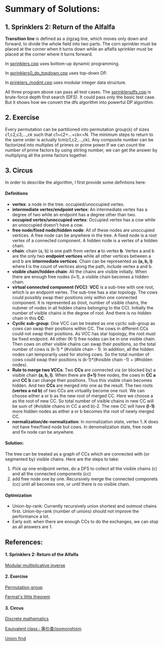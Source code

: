# Summary of Solutions:

## 1. Sprinklers 2: Return of the Alfalfa

**Transition line** is defined as a zigzag line, which moves only down and forward, to divide the whole field into two parts.  The corn sprinkler must be placed at the corner when it turns down while an alfalfa sprinkler must be placed at the corner where it turns forward.

In [sprinklers.cpp](/2020_03Open/sprinklers.cpp) uses bottom-up dynamic programming.

In [sprinklers0_dp_topdown.cpp](/2020_03Open/sprinklers0_dp_topdown.cpp) uses top-down DP.

In [prinklers_modint.cpp](/2020_03Open/sprinklers_modint.cpp) uses modular integer data structure.

All three program above can pass all test cases.  The [sprinklersdfs.cpp](/2020_03Open/sprinklersdfs.cpp) is brute-force depth first search (DFS).  It could pass only the basic test case.  But it shows how we convert the dfs algorithm into powerful DP algorithm.


## 2. Exercise

Every permutation can be partitioned into permutation group(s) of sizes c1,c2,c3,…,ck such that c1+c2+…+ck<=N.  The minimum steps to return to the same order is actually lcm(c1,c2,…,ck).  Any composite number can be factorized into multiples of primes or prime power.If we can count the number of prime factors by using stirling number, we can get the answer by multiplying all the prime factors together.

## 3. Circus

In order to describe the algorithm, I first provide some defintions here:
#### Definitions

- **vertex**: a node in the tree. occupied/unoccupied vertex.
- **intermediate vertex/endpoint vertex**: An intermediate vertex has a degree of two while an endpoint has a degree other than two. 
- **occupied vertex/unoccupied vertex**: Occupied vertex has a cow while an unoccupied doesn't have a cow.
- **free node/fixed node/hidden node**: All of these nodes are unoccupied vertices. A free node can be anywhere in the tree. A fixed node is a root vertex of a connected component.  A hidden node is a vertex of a hidden chain.
- **chain**: chain (a, b) is one path from vertex **a** to vertex **b**. Vertex a and b are the only two **endpoint vertices** while all other vertices between a and b are **intermediate vertices**. Chain can be represented as **(a, b, l)** where **l** is the count of vertices along the path, include vertex a and b.
- **visible chain/hidden chain**: All the chains are visible initially. When there are enough free nodes (l+1), a visible chain becomes a hidden chain.
- **virtual connected component (VCC)**: **VCC** is a sub-tree with one root, which is an endpoint vertex. The sub-tree has a star topology.  The cows could possibly swap their positions only within one connected component.  It is represented as (root, number of visible chains, the nubmer of nodes in all hidden chains belonging to the CC).  Initially the number of visible chains is the degree of root.  And there is no hidden chain in this **CC**.
- **Cyclic sub-group**: One VCC can be treated as one cyclic sub-group as cows can swap their positions within CC.  The cows in different CCs could not swap their positions. As VCC has star topology, the root must be fixed endpoint.  All other (K-1) free nodes can be in one visible chain. Then cows on other visible chains can swap their positions, so the total number of cows is (k-1) * (#visible chain - 1). In addition, all the hidden nodes can temporarily used for storing cows.  So the total number of cows could swap their positions is (k-1)*(#visible chain -1) + (#hidden nodes).
- **Rule to merge two VCCs**: Two **CCs** are connected via (or blocked by) a visible chain **(a, b, l)**.  When there are **(l+1)** free nodes, the cows in **CC a** and **CC b** can change their positions.  Thus this visible chain becomes hidden. And two **CCs** are merged into one as the result.  The two roots **(vertex a nd b)** of two CCs are virtuallly become one root.  We can choose either a or b as the new root of merged CC. Here we choose a as the root of new CC.  So total number of visible chains in new CC will be sum of (#visible chains in CC a and b)-2.  The new CC will have  **(l-1)** more hidden nodes as either a or b becomes the root of newly merged CC.
- **normalization/de-normalization**: In normalization state, vertex 1..K does not have free/fixed node but cows. In denomalization state, free node and fix node can be anywhere.

#### Solution: 
The tree can be treated as a graph of CCs which are connected with (or segmented by) visible chains.  Here are the steps to take:

1. Pick up one endpoint vertex, do a DFS to collect all the visible chains (c) and all the connected components (cc)
2.  add free node one by one.  Recursively merge the connected componets (cc) until all becomes one, or until there is no visible chain.

#### Optimization

- Union-by-rank: Currently recursively union shortest and outmost chains first. Union-by-rank (number of unions) should not improve the performance a lot.
- Early exit: when there are enough CCs to do the exchanges, we can stop as all answers are 1.





## References:

#### 1. Sprinklers 2: Return of the Alfalfa

[Modular multiplicative inverse]( https://en.wikipedia.org/wiki/Modular_multiplicative_inverse)

#### 2. Exercise

[Permutation group]( https://en.wikipedia.org/wiki/Permutation_group)

[Fermat's little theorem]( https://en.wikipedia.org/wiki/Fermat%27s_little_theorem)


#### 3. Circus

[Discrete mathematics]( https://en.wikipedia.org/wiki/Discrete_mathematics)

[Equivalent class : 等价类/isomorphism](https://en.wikipedia.org/wiki/Equivalence_class )

[Union find]( https://en.wikipedia.org/wiki/Disjoint-set_data_structure)





